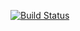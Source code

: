 [![Build Status](https://www.travis-ci.com/Kianek/conflicted.svg?branch=main)](https://www.travis-ci.com/Kianek/conflicted)
